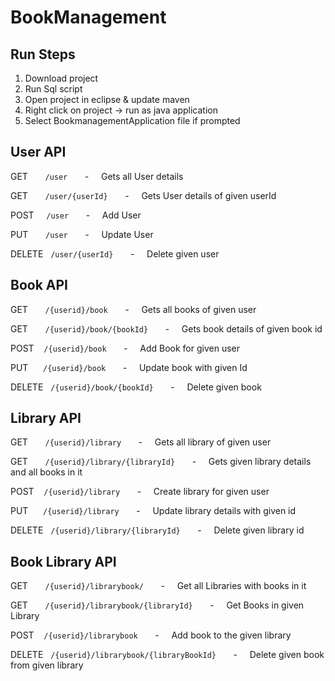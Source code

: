 # BookManagement

## Run Steps

1. Download project
2. Run Sql script
3. Open project in eclipse & update maven
4. Right click on project -> run as java application
5. Select BookmanagementApplication file if prompted

## User API

GET &nbsp;&nbsp;&nbsp;&nbsp;&nbsp;&nbsp;```/user```&nbsp;&nbsp;&nbsp;&nbsp;&nbsp;&nbsp; - &nbsp;&nbsp;&nbsp; Gets all User details

GET &nbsp;&nbsp;&nbsp;&nbsp;&nbsp;&nbsp;```/user/{userId}```&nbsp;&nbsp;&nbsp;&nbsp;&nbsp;&nbsp; - &nbsp;&nbsp;&nbsp; Gets User details of given userId

POST &nbsp;&nbsp;&nbsp;&nbsp;```/user```&nbsp;&nbsp;&nbsp;&nbsp;&nbsp;&nbsp; - &nbsp;&nbsp;&nbsp; Add User

PUT &nbsp;&nbsp;&nbsp;&nbsp;&nbsp;&nbsp;```/user```&nbsp;&nbsp;&nbsp;&nbsp;&nbsp;&nbsp; - &nbsp;&nbsp;&nbsp; Update User

DELETE &nbsp;&nbsp;```/user/{userId}```&nbsp;&nbsp;&nbsp;&nbsp;&nbsp;&nbsp; - &nbsp;&nbsp;&nbsp; Delete given user

## Book API

GET &nbsp;&nbsp;&nbsp;&nbsp;&nbsp;&nbsp;```/{userid}/book```&nbsp;&nbsp;&nbsp;&nbsp;&nbsp;&nbsp; - &nbsp;&nbsp;&nbsp; Gets all books of given user

GET &nbsp;&nbsp;&nbsp;&nbsp;&nbsp;&nbsp;```/{userid}/book/{bookId}```&nbsp;&nbsp;&nbsp;&nbsp;&nbsp;&nbsp; - &nbsp;&nbsp;&nbsp; Gets book details of given book id

POST &nbsp;&nbsp;&nbsp;```/{userid}/book```&nbsp;&nbsp;&nbsp;&nbsp;&nbsp;&nbsp; - &nbsp;&nbsp;&nbsp; Add Book for given user

PUT &nbsp;&nbsp;&nbsp;&nbsp;&nbsp;```/{userid}/book```&nbsp;&nbsp;&nbsp;&nbsp;&nbsp;&nbsp; - &nbsp;&nbsp;&nbsp; Update book with given Id

DELETE &nbsp;&nbsp;```/{userid}/book/{bookId}```&nbsp;&nbsp;&nbsp;&nbsp;&nbsp;&nbsp; - &nbsp;&nbsp;&nbsp; Delete given book

## Library API

GET &nbsp;&nbsp;&nbsp;&nbsp;&nbsp;&nbsp;```/{userid}/library```&nbsp;&nbsp;&nbsp;&nbsp;&nbsp;&nbsp; - &nbsp;&nbsp;&nbsp; Gets all library of given user

GET &nbsp;&nbsp;&nbsp;&nbsp;&nbsp;&nbsp;```/{userid}/library/{libraryId}```&nbsp;&nbsp;&nbsp;&nbsp;&nbsp;&nbsp; - &nbsp;&nbsp;&nbsp; Gets given library details and all books in it

POST &nbsp;&nbsp;&nbsp;```/{userid}/library```&nbsp;&nbsp;&nbsp;&nbsp;&nbsp;&nbsp; - &nbsp;&nbsp;&nbsp; Create library for given user

PUT &nbsp;&nbsp;&nbsp;&nbsp;&nbsp;```/{userid}/library```&nbsp;&nbsp;&nbsp;&nbsp;&nbsp;&nbsp; - &nbsp;&nbsp;&nbsp; Update library details with given id

DELETE &nbsp;&nbsp;```/{userid}/library/{libraryId}```&nbsp;&nbsp;&nbsp;&nbsp;&nbsp;&nbsp; - &nbsp;&nbsp;&nbsp; Delete given library id

## Book Library API

GET &nbsp;&nbsp;&nbsp;&nbsp;&nbsp;&nbsp;```/{userid}/librarybook/```&nbsp;&nbsp;&nbsp;&nbsp;&nbsp;&nbsp; - &nbsp;&nbsp;&nbsp; Get all Libraries with books in it

GET &nbsp;&nbsp;&nbsp;&nbsp;&nbsp;&nbsp;```/{userid}/librarybook/{libraryId}```&nbsp;&nbsp;&nbsp;&nbsp;&nbsp;&nbsp; - &nbsp;&nbsp;&nbsp; Get Books in given Library

POST &nbsp;&nbsp;&nbsp;```/{userid}/librarybook```&nbsp;&nbsp;&nbsp;&nbsp;&nbsp;&nbsp; - &nbsp;&nbsp;&nbsp; Add book to the given library

DELETE &nbsp;&nbsp;```/{userid}/librarybook/{libraryBookId}```&nbsp;&nbsp;&nbsp;&nbsp;&nbsp;&nbsp; - &nbsp;&nbsp;&nbsp; Delete given book from given library